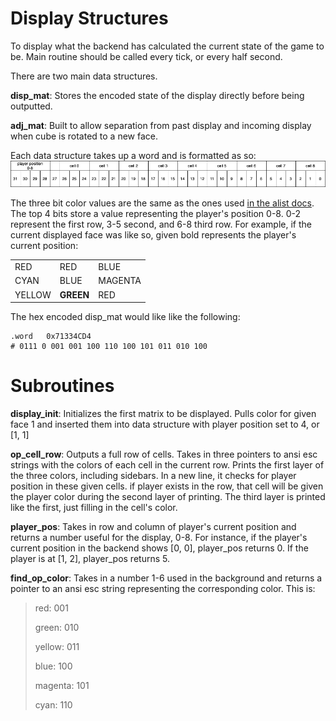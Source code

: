 # Display Structures

To display what the backend has calculated the current state of the game to be. Main routine should be called every tick, or every half second.

There are two main data structures.

**disp_mat**: Stores the encoded state of the display directly before being outputted. 

**adj_mat**: Built to allow separation from past display and incoming display when cube is rotated to a new face.

Each data structure takes up a word and is formatted as so:
![disp_mat](../images/disp_mat.drawio.png)

The three bit color values are the same as the ones used [in the alist docs](./alist.md). The top 4 bits store a value representing the player's position 0-8. 0-2 represent the first row, 3-5 second, and 6-8 third row. For example, if the current displayed face was like so, given bold represents the player's current position:

|           |           |              |
|---------- | --------- | ------------ |
| RED       | RED       | BLUE         |
| CYAN      | BLUE      | MAGENTA      |
| YELLOW    | **GREEN** | RED          |

The hex encoded disp_mat would like like the following:

```arm
.word   0x71334CD4
# 0111 0 001 001 100 110 100 101 011 010 100
```


# Subroutines
**display_init**: Initializes the first matrix to be displayed. Pulls color for given face 1 and inserted them into data structure with player position set to 4, or [1, 1]

**op_cell_row**: Outputs a full row of cells. Takes in three pointers to ansi esc strings with the colors of each cell in the current row. Prints the first layer of the three colors, including sidebars. In a new line, it checks for player position in these given cells. if player exists in the row, that cell will be given the player color during the second layer of printing. The third layer is printed like the first, just filling in the cell's color.

**player_pos**: Takes in row and column of player's current position and returns a number useful for the display, 0-8. For instance, if the player's current position in the backend shows [0, 0], player_pos returns 0. If the player is at [1, 2], player_pos returns 5.

**find_op_color**: Takes in a number 1-6 used in the background and returns a pointer to an ansi esc string representing the corresponding color. This is:
> red:      001
> 
> green:    010
> 
> yellow:   011
> 
> blue:     100
>
> magenta:  101
>
> cyan:     110